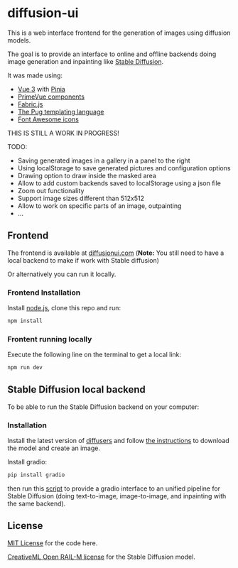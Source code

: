 # diffusion-ui

This is a web interface frontend for the generation of images using diffusion models.

The goal is to provide an interface to online and offline backends doing image generation
and inpainting like [Stable Diffusion](https://github.com/CompVis/stable-diffusion).

It was made using:

* [Vue 3](https://vuejs.org/) with [Pinia](https://pinia.vuejs.org/)
* [PrimeVue components](https://www.primefaces.org/primevue/)
* [Fabric.js](http://fabricjs.com/)
* [The Pug templating language](https://pugjs.org)
* [Font Awesome icons](https://fontawesome.com/)

THIS IS STILL A WORK IN PROGRESS!

TODO:

* Saving generated images in a gallery in a panel to the right
* Using localStorage to save generated pictures and configuration options
* Drawing option to draw inside the masked area
* Allow to add custom backends saved to localStorage using a json file
* Zoom out functionality
* Support image sizes different than 512x512
* Allow to work on specific parts of an image, outpainting
* ...

## Frontend

The frontend is available at [diffusionui.com](http://diffusionui.com)
(**Note:** You still need to have a local backend to make if work with Stable diffusion)

Or alternatively you can run it locally.

### Frontend Installation

Install [node.js](https://nodejs.org/en/download/), clone this repo and run:

```bash
npm install
```

### Frontent running locally

Execute the following line on the terminal to get a local link:

```bash
npm run dev
```

## Stable Diffusion local backend

To be able to run the Stable Diffusion backend on your computer:

### Installation

Install the latest version of [diffusers](https://github.com/huggingface/diffusers) and
follow [the instructions](https://github.com/huggingface/diffusers#text-to-image-generation-with-stable-diffusion)
to download the model and create an image.

Install gradio:

```bash
pip install gradio
```

then run this [script](https://github.com/leszekhanusz/diffusers/blob/feature_unified_stable_diffusion_pipeline/examples/inference/unified_gradio.py)
to provide a gradio interface to an unified pipeline for Stable Diffusion
(doing text-to-image, image-to-image, and inpainting with the same backend).

## License
[MIT License](https://github.com/leszekhanusz/diffusion-ui/blob/main/LICENSE) for the code here.

[CreativeML Open RAIL-M license](https://huggingface.co/spaces/CompVis/stable-diffusion-license)
for the Stable Diffusion model.
